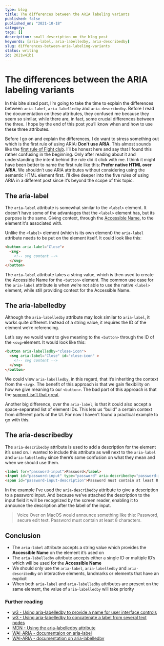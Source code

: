 ```yaml
---
type: blog
title: The differences between the ARIA labeling variants
published: false
published_on: "2021-10-18"
category:
tags: []
description: small description on the blog post
keywords: [aria-label, aria-labelledby, aria-describedby]
slug: differences-between-aria-labeling-variants
status: writing
id: 2021w41b1
---
```


# The differences between the ARIA labeling variants

In this bite sized post, I’m going to take the time to explain the differences between `aria-label`, `aria-labelledby` and `aria-describedby`. Before I read the documentation on these attributes, they confused me because they seem so similar, while there are, in fact, some crucial differences between the three. I hope by the end of this post you’ll know when and how to use these three attributes.

Before I go on and explain the differences, I do want to stress something out which is the first rule of using ARIA: **Don't use ARIA**. This almost sounds like the [first rule of Fight club](https://www.rottentomatoes.com/m/fight_club/quotes/#:~:text=to%20Fight%20Club.-,The%20first%20rule%20of%20Fight%20Club%20is%3A%20you%20do%20not,out%2C%20the%20fight%20is%20over.). I’ll be honest here and say that I found this rather confusing in the beginning. Only after reading about it and understanding the intent behind the rule did it click with me. I think it might have been better to name the first rule like this: **Prefer native HTML over ARIA**. We shouldn’t use ARIA attributes without considering using the semantic HTML element first. I’ll dive deeper into the five rules of using ARIA in a different post since it’s beyond the scope of this topic.

## The aria-label

The `aria-label` attribute is somewhat similar to the `<label>` element. It doesn't have some of the advantages that the `<label>` element has, but its purpose is the same. Giving context, through the [Accessible Name](https://www.w3.org/TR/accname-1.2/), to the element it's associated with.

Unlike the `<label>` element (which is its own element) the `aria-label` attribute needs to be put on the element itself. It could look like this:

```html
<button aria-label="Close">
  <svg>
    <!-- svg content -->
  </svg>
</button>
```

The `aria-label` attribute takes a string value, which is then used to create the Accessible Name for the `<button>` element. The common use case for the `aria-label` attribute is when we’re not able to use the native `<label>` element, while still providing context for the Accessible Name.

## The aria-labelledby

Although the `aria-labelledby` attribute may look similar to `aria-label`, it works quite different. Instead of a string value, it requires the ID of the element we’re referencing.

Let’s say we would want to give meaning to the `<button>` through the ID of the `<svg>`element. It would look like this:

```html
<button aria-labelledby="close-icon">
  <svg aria-label="Close" id="close-icon" >
    <!-- svg content -->
  </svg>
</button>
```

We could view `aria-labelledby`, in this regard, that it’s inheriting the context from the `<svg>`. The benefit of this approach is that we gain flexibility on how we give meaning to our `<button>`. The bad part of this approach is that the [support isn’t that great](https://a11ysupport.io/tech/aria/aria-labelledby_attribute).

Another big difference, over the `aria-label`, is that it could also accept a space-separated list of element IDs. This lets us “build” a certain context from different parts of the UI. For now I haven’t found a practical example to go with this.

## The aria-describedby

The `aria-describedby` attribute is used to add a description for the element it’s used on. I wanted to include this attribute as well next to the `aria-label` and `aria-labelledby` since there’s some confusion on what they mean and when we should use them.

```html
<label for="password-input">Password</label>
<input id="password-input" type="password" aria-describedby="password-input-description">
<span id="password-input-description">Password must contain at least 8 characters<span>
```

In the example I’ve used the `aria-describedby` attribute to give a description to a password input. And because we’ve attached the description to the input field it will be recognized by the screen reader, enabling it to announce the description after the label of the input.

> Voice Over on MacOS would announce something like this: Password, secure edit text. Password must contain at least 8 characters.

## Conclusion

- The `aria-label` attribute accepts a string value which provides the **Accessible Name** on the element it’s used on
- The `aria-labelledby` attribute accepts either a single ID or multiple ID’s which will be used for the **Accessible Name**
- We should only use the `aria-label`, `aria-labelledby` and `aria-describedby` on interactive elements, landmarks or elements that have an explicit
- When both `aria-label` and `aria-labelledby` attributes are present on the same element, the value of `aria-labelledby` will take priority

### Further reading

- [w3 - Using aria-labelledby to provide a name for user interface controls](https://www.w3.org/TR/WCAG20-TECHS/ARIA16.html)
- [w3 - Using aria-labelledby to concatenate a label from several text nodes](https://www.w3.org/TR/WCAG20-TECHS/ARIA9)
- [MDN - Using the aria-labelledby attribute](https://developer.mozilla.org/en-US/docs/Web/Accessibility/ARIA/ARIA_Techniques/Using_the_aria-labelledby_attribute)
- [WAI-ARIA - documentaion on aria-label](https://www.w3.org/TR/wai-aria/#aria-label)
- [WAI-ARIA - documentation on aria-labelledby](https://www.w3.org/TR/wai-aria/#aria-labelledby)
